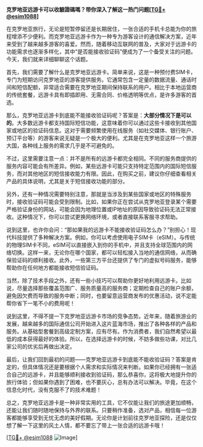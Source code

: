 **克罗地亚远游卡可以收驗證碼嗎？带你深入了解这一热门问题[[TG💪+ @esim1088](https://t.me/s/esim1088)]**

在克罗地亚旅行，无论是短暂停留还是长期居住，一张合适的手机卡总能为你的旅程增添不少便利。而克罗地亚远游卡作为一种专为游客设计的通信解决方案，近年来受到了越来越多游客的喜爱。然而，随着移动互联网的普及，大家对于远游卡的功能需求也逐渐多样化，其中“是否能接收验证码”便成为了一个备受关注的问题。今天，我们就来详细聊聊这个话题。

首先，我们需要了解什么是克罗地亚远游卡。简单来说，这是一种预付费SIM卡，专门为短期访问克罗地亚的游客提供服务。它通常包含一定量的数据流量、通话时间和短信配额，非常适合需要在克罗地亚期间保持联系的用户。相比于本地运营商的传统套餐，远游卡具有即插即用、无需合同、价格透明等优点，是许多游客的首选。

那么，克罗地亚远游卡到底能不能接收验证码呢？答案是：**大部分情况下是可以的**。大多数远游卡都支持国际短信功能，这意味着你可以通过这些卡接收到其他国家或地区的验证码信息。这对于需要频繁使用在线服务（如社交媒体、银行账户、预订平台等）的游客来说无疑是一个极大的便利。尤其是在克罗地亚这样一个旅游大国，各种线上服务的需求几乎是不可避免的。

不过，这里需要注意一点：并不是所有的远游卡都完全相同。不同的服务商提供的服务内容可能会有所差异。例如，某些远游卡可能只支持特定范围内的国际短信服务，而对其他地区的短信接收能力有限。因此，在购买之前，建议你仔细查看相关产品的具体说明，尤其是关于短信接收功能的部分。

另外，还有一种情况需要特别注意，那就是当涉及到某些国家或地区的特殊服务时，接收验证码可能会受到限制。比如，如果你正在尝试从克罗地亚登录某个需要严格验证身份的网站，可能会因为地理位置或IP地址的原因导致验证码无法正常接收。这种情况下，你可以尝试更换网络环境，或者直接联系客服寻求帮助。

说到这里，也许你会问：“那如果我的远游卡不能接收验证码怎么办？”别担心！现代科技提供了多种解决方案。例如，你可以考虑使用电子SIM卡（eSIM）。与传统的物理SIM卡不同，eSIM可以直接嵌入到你的手机中，并且支持全球范围内的网络切换。这样一来，无论你在哪个国家，都可以轻松接入当地的通信网络，从而确保验证码的顺利接收。此外，一些第三方平台还提供了专门的虚拟号码服务，能够帮助你在任何地方都能接收短信验证码。

当然，除了技术手段之外，还有一些小技巧可以帮助你更好地利用远游卡。比如说，尽量选择那些覆盖范围广、服务质量高的服务商；定期检查自己的账户余额，避免因欠费而导致的服务中断；同时，也要留意运营商发布的优惠活动，说不定能帮你省下一笔不小的费用呢！

说到这里，不得不提一下克罗地亚远游卡市场的竞争态势。近年来，随着旅游业的发展，越来越多的国际通信公司开始进入这片蓝海市场，推出了各种各样的产品和服务。从基础型套餐到高级定制方案，应有尽有。作为消费者，我们自然希望以最低的成本获得最好的体验。所以，在选择远游卡的时候，不妨多做些功课，对比几家公司的优劣后再做出决定。

最后，让我们回到最初的问题——克罗地亚远游卡到底能不能收验证码？答案是肯定的，但具体情况还是要根据个人需求和实际情况来判断。如果你已经拥有一张适合自己的远游卡，并且能够顺利接收到验证码，那么恭喜你，这将极大地提升你的旅行体验；但如果你遇到了困难，也不要灰心，总有办法可以解决。毕竟，在这个信息化时代，没有克服不了的技术难题！

总之，克罗地亚远游卡是一种非常实用的工具，它不仅能让我们的旅途更加顺畅，还能让我们随时随地保持与外界的联系。只要稍作准备，选对产品，相信每一位游客都能够享受到无忧无虑的美好假期。无论你是计划前往克罗地亚探险，还是仅仅想了解一下这里的风土人情，都不要忘了带上一张合适的远游卡哦！

[[TG💪+ @esim1088](https://t.me/s/esim1088) ![Image](https://i.postimg.cc/4NQfJmqS/Snipaste-2025-05-13-00-14-12.png)]